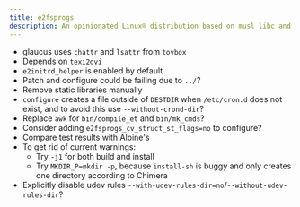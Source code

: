 ```yaml
---
title: e2fsprogs
description: An opinionated Linux® distribution based on musl libc and toybox
---
```


- glaucus uses `chattr` and `lsattr` from `toybox`
- Depends on `texi2dvi`
- `e2initrd_helper` is enabled by default
- Patch and configure could be failing due to `../`?
- Remove static libraries manually
- `configure` creates a file outside of `DESTDIR` when `/etc/cron.d` does not exist, and to avoid this use `--without-crond-dir`?
- Replace `awk` for `bin/compile_et` and `bin/mk_cmds`?
- Consider adding `e2fsprogs_cv_struct_st_flags=no` to configure?
- Compare test results with Alpine's
- To get rid of current warnings:
  - Try `-j1` for both build and install
  - Try `MKDIR_P=mkdir -p`, because `install-sh` is buggy and only creates one directory according to Chimera
- Explicitly disable udev rules `--with-udev-rules-dir=no`/`--without-udev-rules-dir`?
